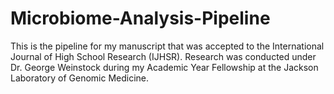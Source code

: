 # Microbiome-Analysis-Pipeline
This is the pipeline for my manuscript that was accepted to the International Journal of High School Research (IJHSR). Research was conducted under Dr. George Weinstock during my Academic Year Fellowship at the Jackson Laboratory of Genomic Medicine.
